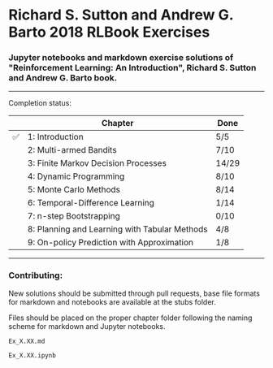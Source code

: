 # Richard S. Sutton and Andrew G. Barto 2018 RLBook Exercises

### Jupyter notebooks and markdown exercise solutions of "Reinforcement Learning: An Introduction", Richard S. Sutton and Andrew G. Barto book.

---
Completion status:

|   | Chapter                | Done |
|---|------------------------|------|
| ✅ | 1: Introduction        | 5/5    |
|   | 2: Multi-armed Bandits | 7/10   |
|   | 3: Finite Markov Decision Processes| 14/29 |
|   | 4: Dynamic Programming | 8/10 |
|   | 5: Monte Carlo Methods | 8/14 |
|   | 6: Temporal-Difference Learning | 1/14 |
|   | 7: n-step Bootstrapping | 0/10 |
|   | 8: Planning and Learning with Tabular Methods | 4/8 |
|   | 9: On-policy Prediction with Approximation | 1/8 |

---
### Contributing:
New solutions should be submitted through pull requests, base file formats for markdown and notebooks are available at the stubs folder.

Files should be placed on the proper chapter folder following the naming scheme for markdown and Jupyter notebooks.

```    
Ex_X.XX.md
```

```
Ex_X.XX.ipynb
```